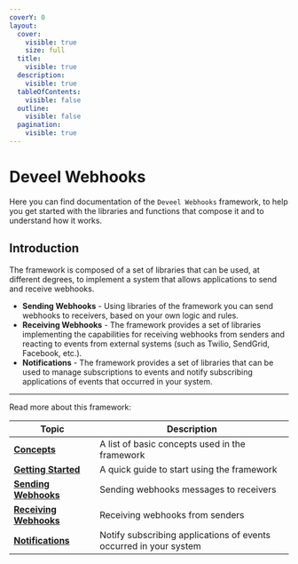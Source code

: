 ```yaml
---
coverY: 0
layout:
  cover:
    visible: true
    size: full
  title:
    visible: true
  description:
    visible: true
  tableOfContents:
    visible: false
  outline:
    visible: false
  pagination:
    visible: true
---
```


# Deveel Webhooks

Here you can find documentation of the `Deveel Webhooks` framework, to help you get started with the libraries and functions that compose it and to understand how it works.

## Introduction

The framework is composed of a set of libraries that can be used, at different degrees, to implement a system that allows applications to send and receive webhooks.

* **Sending Webhooks** - Using libraries of the framework you can send webhooks to receivers, based on your own logic and rules.
* **Receiving Webhooks** - The framework provides a set of libraries implementing the capabilities for receiving webhooks from senders and reacting to events from external systems (such as Twilio, SendGrid, Facebook, etc.).
* **Notifications** - The framework provides a set of libraries that can be used to manage subscriptions to events and notify subscribing applications of events that occurred in your system.

***

Read more about this framework:

| Topic                                     | Description                                                       |
| ----------------------------------------- | ----------------------------------------------------------------- |
| [**Concepts**](concepts/)                 | A list of basic concepts used in the framework                    |
| [**Getting Started**](getting-started.md) | A quick guide to start using the framework                        |
| [**Sending Webhooks**](send\_webhooks/)   | Sending webhooks messages to receivers                            |
| [**Receiving Webhooks**](receivers/)      | Receiving webhooks from senders                                   |
| [**Notifications**](notifications/)       | Notify subscribing applications of events occurred in your system |
